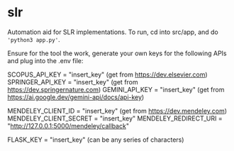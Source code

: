 # slr
Automation aid for SLR implementations. To run, cd into src/app, and do `'python3 app.py'`.

Ensure for the tool the work, generate your own keys for the following APIs and plug into the .env file:

SCOPUS_API_KEY = "insert_key" (get from https://dev.elsevier.com)
SPRINGER_API_KEY = "insert_key" (get from https://dev.springernature.com)
GEMINI_API_KEY = "insert_key" (get from https://ai.google.dev/gemini-api/docs/api-key)

MENDELEY_CLIENT_ID = "insert_key" (get from https://dev.mendeley.com)
MENDELEY_CLIENT_SECRET = "insert_key"
MENDELEY_REDIRECT_URI = "http://127.0.0.1:5000/mendeley/callback"

FLASK_KEY = "insert_key" (can be any series of characters)

